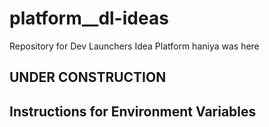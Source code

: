 # platform\_\_dl-ideas

Repository for Dev Launchers Idea Platform
haniya was here

## UNDER CONSTRUCTION

## Instructions for Environment Variables
